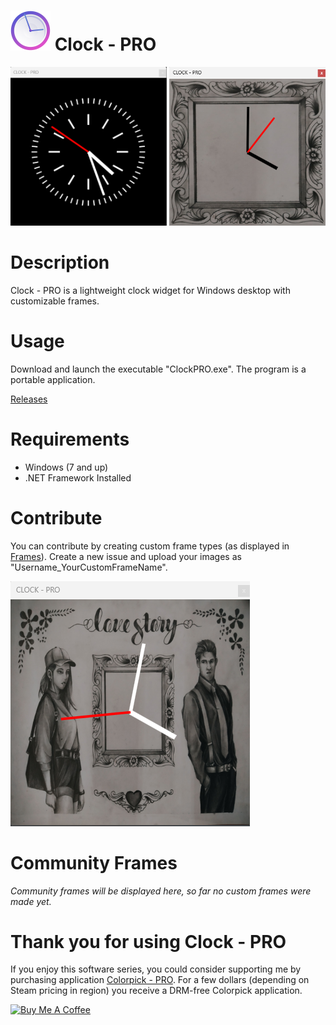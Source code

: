 # <img src="https://raw.githubusercontent.com/jetspiking/ClockPRO/main/Press/Icon.png" width="64" height="64"> Clock - PRO
<img src="https://raw.githubusercontent.com/jetspiking/ClockPRO/main/Screenshots/Screenshot2.png" Width="250">  <img src="https://raw.githubusercontent.com/jetspiking/ClockPRO/main/Screenshots/Screenshot1.png" Width="250">

# Description
Clock - PRO is a lightweight clock widget for Windows desktop with customizable frames.

# Usage
Download and launch the executable "ClockPRO.exe". The program is a portable application.

[Releases](https://github.com/jetspiking/ClockPRO/releases)

# Requirements
- Windows (7 and up)
- .NET Framework Installed

# Contribute
You can contribute by creating custom frame types (as displayed in [Frames](https://github.com/jetspiking/ClockPRO/tree/main/Frames)). Create a new issue and upload your images as "Username_YourCustomFrameName".

<img src="https://raw.githubusercontent.com/jetspiking/ClockPRO/main/Screenshots/Screenshot0.png">

# Community Frames
_Community frames will be displayed here, so far no custom frames were made yet._


# Thank you for using Clock - PRO
If you enjoy this software series, you could consider supporting me by purchasing application [Colorpick - PRO](https://store.steampowered.com/app/1388790/Colorpick__PRO). For a few dollars (depending on Steam pricing in region) you receive a DRM-free Colorpick application.

<a href="https://www.buymeacoffee.com/DustinHendriks" target="_blank"><img src="https://cdn.buymeacoffee.com/buttons/default-orange.png" alt="Buy Me A Coffee" height="41" width="174"></a>
